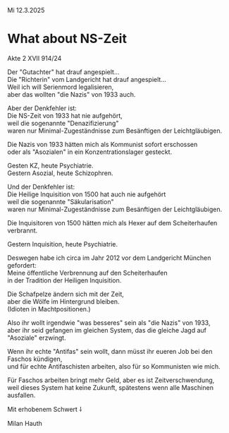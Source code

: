 Mi 12.3.2025

# What about NS-Zeit

Akte 2 XVII 914/24

Der "Gutachter" hat drauf angespielt...   
Die "Richterin" vom Landgericht hat drauf angespielt...  
Weil ich will Serienmord legalisieren,  
aber das wollten "die Nazis" von 1933 auch.

Aber der Denkfehler ist:  
Die NS-Zeit von 1933 hat nie aufgehört,  
weil die sogenannte "Denazifizierung"  
waren nur Minimal-Zugeständnisse
zum Besänftigen der Leichtgläubigen.

Die Nazis von 1933 hätten mich
als Kommunist sofort erschossen  
oder als "Asozialen" in ein Konzentrationslager gesteckt.

Gesten KZ, heute Psychiatrie.  
Gestern Asozial, heute Schizophren.

Und der Denkfehler ist:  
Die Heilige Inquisition von 1500
hat auch nie aufgehört  
weil die sogenannte "Säkularisation"  
waren nur Minimal-Zugeständnisse
zum Besänftigen der Leichtgläubigen.

Die Inquisitoren von 1500 hätten mich
als Hexer auf dem Scheiterhaufen verbrannt.

Gestern Inquisition, heute Psychiatrie.

Deswegen habe ich circa im Jahr 2012
vor dem Landgericht München gefordert:  
Meine öffentliche Verbrennung
auf den Scheiterhaufen  
in der Tradition der Heiligen Inquisition.

Die Schafpelze ändern sich mit der Zeit,  
aber die Wölfe im Hintergrund bleiben.  
(Idioten in Machtpositionen.)

Also ihr wollt irgendwie
"was besseres" sein als "die Nazis" von 1933,  
aber ihr seid gefangen im gleichen System,
das die gleiche Jagd auf "Asoziale" erzwingt.

Wenn ihr echte "Antifas" sein wollt,
dann müsst ihr eueren Job bei den Faschos kündigen,  
und für echte Antifaschisten arbeiten,
also für so Kommunisten wie mich.

Für Faschos arbeiten bringt mehr Geld,
aber es ist Zeitverschwendung,  
weil dieses System hat keine Zukunft,
spätestens wenn alle Maschinen ausfallen.

Mit erhobenem Schwert ⸸

Milan Hauth
